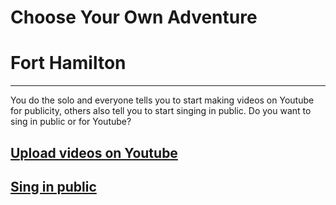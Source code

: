 # Choose Your Own Adventure
# Fort Hamilton
---
You do the solo and everyone tells you to start making videos on Youtube for publicity, others also tell you to start singing in public. Do you want to sing in public or for Youtube?

## [Upload videos on Youtube](youtube.md)
## [Sing in public](publicsing.md)
